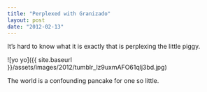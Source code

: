 ```yaml
---
title: "Perplexed with Granizado"
layout: post
date: "2012-02-13"
---
```


It’s hard to know what it is exactly that is perplexing the little piggy.

![yo yo]({{ site.baseurl }}/assets/images/2012/tumblr_lz9uxmAFO61qlj3bd.jpg)

The world is a confounding pancake for one so little.
